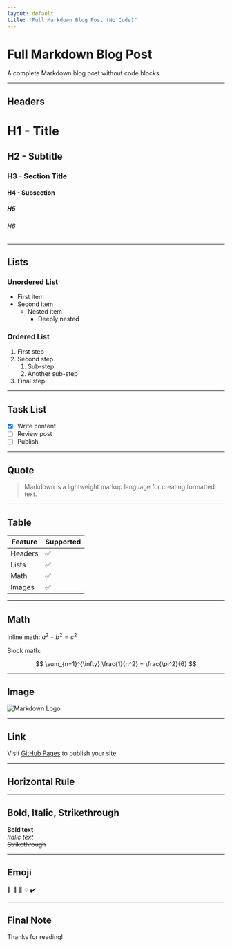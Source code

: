 ```yaml
---
layout: default
title: "Full Markdown Blog Post (No Code)"
---
```


# Full Markdown Blog Post

A complete Markdown blog post without code blocks.

---

## Headers

# H1 - Title  
## H2 - Subtitle  
### H3 - Section Title  
#### H4 - Subsection  
##### H5  
###### H6

---

## Lists

### Unordered List

- First item  
- Second item  
  - Nested item  
    - Deeply nested  

### Ordered List

1. First step  
2. Second step  
   1. Sub-step  
   2. Another sub-step  
3. Final step  

---

## Task List

- [x] Write content  
- [ ] Review post  
- [ ] Publish  

---

## Quote

> Markdown is a lightweight markup language for creating formatted text.

---

## Table

| Feature     | Supported |
|-------------|-----------|
| Headers     | ✅        |
| Lists       | ✅        |
| Math        | ✅        |
| Images      | ✅        |

---

## Math

Inline math: $a^2 + b^2 = c^2$

Block math:

$$
\sum_{n=1}^{\infty} \frac{1}{n^2} = \frac{\pi^2}{6}
$$

---

## Image

![Markdown Logo](https://markdown-here.com/img/icon256.png)

---

## Link

Visit [GitHub Pages](https://pages.github.com) to publish your site.

---

## Horizontal Rule

---

## Bold, Italic, Strikethrough

**Bold text**  
*Italic text*  
~~Strikethrough~~

---

## Emoji

🎉 📝 🚀 💡 ✔️

---

## Final Note

Thanks for reading!
